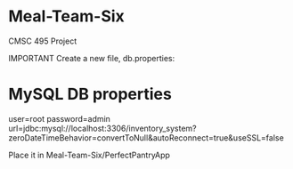 # Meal-Team-Six
CMSC 495 Project

IMPORTANT
Create a new file, db.properties:

# MySQL DB properties
user=root
password=admin
url=jdbc:mysql://localhost:3306/inventory_system?zeroDateTimeBehavior=convertToNull&autoReconnect=true&useSSL=false

Place it in Meal-Team-Six/PerfectPantryApp
